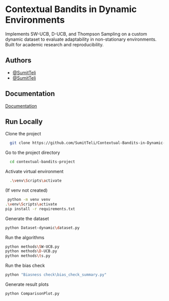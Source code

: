 
# Contextual Bandits in Dynamic Environments

Implements SW-UCB, D-UCB, and Thompson Sampling on a custom dynamic dataset to evaluate adaptability in non-stationary environments. Built for academic research and reproducibility.


## Authors

- [@SumitTeli](https://www.github.com/SumitTeli)
- [@SumitTeli](https://www.github.com/SumitTeli)
## Documentation

[Documentation](https://sumitteli.me/)
## Run Locally

Clone the project

```bash
  git clone https://github.com/SumitTeli/Contextual-Bandits-in-Dynamic-Environments
```

Go to the project directory

```bash
  cd contextual-bandits-project
```

Activate virtual environment

```bash
  .\venv\Scripts\activate

```

(If venv not created)

```bash
 python -m venv venv
.\venv\Scripts\activate
pip install -r requirements.txt
```

Generate the dataset
```bash
python Dataset-dynamic\dataset.py
```

Run the algorithms
```bash
python methods\SW-UCB.py
python methods\D-UCB.py
python methods\ts.py
```

Run the bias check
```bash
python "Biasness check\bias_check_summary.py"
```

Generate result plots
```bash
python ComparisonPlot.py
```
